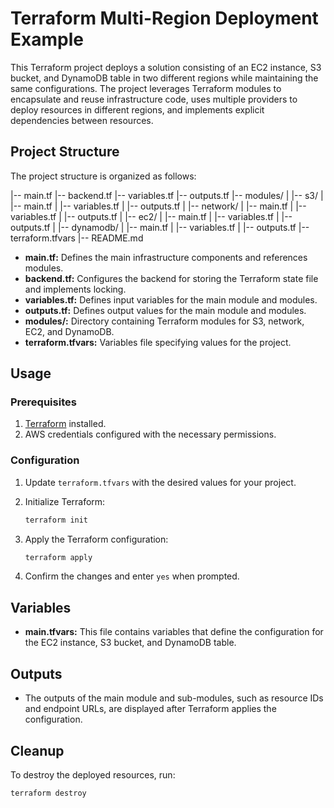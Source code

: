 # Terraform Multi-Region Deployment Example

This Terraform project deploys a solution consisting of an EC2 instance, S3 bucket, and DynamoDB table in two different regions while maintaining the same configurations. The project leverages Terraform modules to encapsulate and reuse infrastructure code, uses multiple providers to deploy resources in different regions, and implements explicit dependencies between resources.

## Project Structure

The project structure is organized as follows:

|-- main.tf
|-- backend.tf
|-- variables.tf
|-- outputs.tf
|-- modules/
| |-- s3/
| |-- main.tf
| |-- variables.tf
| |-- outputs.tf
| |-- network/
| |-- main.tf
| |-- variables.tf
| |-- outputs.tf
| |-- ec2/
| |-- main.tf
| |-- variables.tf
| |-- outputs.tf
| |-- dynamodb/
| |-- main.tf
| |-- variables.tf
| |-- outputs.tf
|-- terraform.tfvars
|-- README.md

- **main.tf:** Defines the main infrastructure components and references modules.
- **backend.tf:** Configures the backend for storing the Terraform state file and implements locking.
- **variables.tf:** Defines input variables for the main module and modules.
- **outputs.tf:** Defines output values for the main module and modules.
- **modules/:** Directory containing Terraform modules for S3, network, EC2, and DynamoDB.
- **terraform.tfvars:** Variables file specifying values for the project.

## Usage

### Prerequisites

1. [Terraform](https://www.terraform.io/) installed.
2. AWS credentials configured with the necessary permissions.

### Configuration

1. Update `terraform.tfvars` with the desired values for your project.

2. Initialize Terraform:

    ```bash
    terraform init
    ```

3. Apply the Terraform configuration:

    ```bash
    terraform apply
    ```

4. Confirm the changes and enter `yes` when prompted.

## Variables

- **main.tfvars:** This file contains variables that define the configuration for the EC2 instance, S3 bucket, and DynamoDB table.

## Outputs

- The outputs of the main module and sub-modules, such as resource IDs and endpoint URLs, are displayed after Terraform applies the configuration.

## Cleanup

To destroy the deployed resources, run:

```bash
terraform destroy
